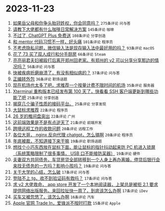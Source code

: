 # 2023-11-23

1. [如果岳父母和你争头胎冠姓权，你会同意吗？](https://www.v2ex.com/t/994383) `275条评论` `问与答`
1. [请教下大佬都有什么咖啡日常解决方案](https://www.v2ex.com/t/994422) `145条评论` `咖啡`
1. [不过了, ChatGPT Plus 免费送](https://www.v2ex.com/t/994585) `108条评论` `分享创造`
1. [和 mentor 代码习惯不一样，好头痛](https://www.v2ex.com/t/994435) `101条评论` `程序员`
1. [不考虑隐私问题，微信输入法是现存输入法中最好用的吗？](https://www.v2ex.com/t/994523) `93条评论` `macOS`
1. [花了 73 买了双人成行和分手厨房](https://www.v2ex.com/t/994372) `66条评论` `Steam`
1. [亮亮丽君夫妇被殴打后离开郑州回老家。有郑州的 v2 可以分享分享那边的情况吗？](https://www.v2ex.com/t/994415) `56条评论` `问与答`
1. [快被疾病折磨崩溃了，有没有相似病的？](https://www.v2ex.com/t/994593) `37条评论` `问与答`
1. [正编转外包](https://www.v2ex.com/t/994374) `36条评论` `职场话题`
1. [现在机场也太多了吧，求推荐一个按量计费不限时间的机场](https://www.v2ex.com/t/994480) `35条评论` `服务器`
1. [Xterminal 重构版本已经发布第 100 天了，快看看 SSH 客户端更新到哪些功能了吧](https://www.v2ex.com/t/994579) `25条评论` `分享创造`
1. [揭穿几个骗子性质的接码平台。](https://www.v2ex.com/t/994481) `25条评论` `分享发现`
1. [大鼠标求推荐](https://www.v2ex.com/t/994503) `22条评论` `程序员`
1. [26 岁的椎间盘突出](https://www.v2ex.com/t/994394) `22条评论` `广州`
1. [这前端效果是不是有点逆天了](https://www.v2ex.com/t/994402) `21条评论` `前端开发`
1. [跨境远程工作的收款问题](https://www.v2ex.com/t/994411) `20条评论` `远程工作`
1. [各位大哥， nginx 反向代理 chatgpt，怎么搞啊](https://www.v2ex.com/t/994380) `20条评论` `程序员`
1. [年底被裁，不知道接下来干嘛](https://www.v2ex.com/t/994535) `19条评论` `职场话题`
1. [想找个小巧东西放在鼠标下面，能让鼠标的指针抖动起来防 PC 机进入锁屏（系统策略限制了很多事情， USB 口不能接防呆器）](https://www.v2ex.com/t/994479) `19条评论` `硬件`
1. [夫妻双方共同债务，车贷房贷全部转移到一个人身上再办离婚，停贷后银行会来找无债务的一方吗？影响小孩吗？](https://www.v2ex.com/t/994476) `19条评论` `问与答`
1. [关于大学的心结，怎么破](https://www.v2ex.com/t/994470) `17条评论` `问与答`
1. [登陆不上 tg，收不到验证码有救吗？](https://www.v2ex.com/t/994378) `17条评论` `问与答`
1. [求 v2 大佬救命， app store 开发了一个本地阅读器，上架总是被拒 2.1 要求提供网络出版服务。来回拉扯快一周了，到底该怎么办啊](https://www.v2ex.com/t/994365) `17条评论` `iDev`
1. [买车又被忽悠了，该怎么办啊](https://www.v2ex.com/t/994438) `16条评论` `汽车`
1. [Apple 官网 Trade In，爱锋派不按时打款](https://www.v2ex.com/t/994420) `15条评论` `Apple`
